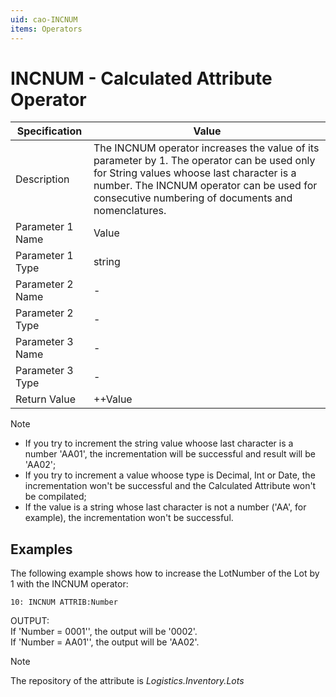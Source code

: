 ```yaml
---
uid: cao-INCNUM
items: Operators
---
```


# INCNUM - Calculated Attribute Operator

| Specification         | Value                                                        |
| --------------------- | ------------------------------------------------------------ |
| Description           | The INCNUM operator increases the value of its parameter by 1. The operator can be used only for String values whоose last character is a number. The INCNUM operator can be used for consecutive numbering of documents and nomenclatures. |
| Parameter 1 Name      | Value                                                         |
| Parameter 1 Type      | string                                    |
| Parameter 2 Name      | -                                                            |
| Parameter 2 Type      | -                                                            |
| Parameter 3 Name      | -                                                            |
| Parameter 3 Type      | -                                                            |
| Return Value          | ++Value                                                    |


> [!NOTE]
>- If you try to increment the string value whоose last character is a number 'AA01', the incrementation will be successful and result will be 'AA02'; 
>- If you try to increment a value whoоse type is Decimal, Int or Date, the incrementation won't be successful and the Calculated Attribute won't be compilated;
>- If the value is a string whose last character is not a number ('AA', for example), the incrementation won't be successful.

## Examples

 The following example shows how to increase the LotNumber of the Lot by 1 with the INCNUM operator:

```
10: INCNUM ATTRIB:Number 
```
OUTPUT: 
<br/>If 'Number = 0001'', the output will be '0002'.
<br/>If 'Number = AA01'', the output will be 'AA02'.

> [!NOTE]
> The repository of the attribute is *Logistics.Inventory.Lots*
